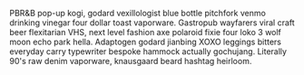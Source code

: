 PBR&B pop-up kogi, godard vexillologist blue bottle pitchfork venmo drinking vinegar four dollar toast vaporware. Gastropub wayfarers viral craft beer flexitarian VHS, next level fashion axe polaroid fixie four loko 3 wolf moon echo park hella. Adaptogen godard jianbing XOXO leggings bitters everyday carry typewriter bespoke hammock actually gochujang. Literally 90's raw denim vaporware, knausgaard beard hashtag heirloom.